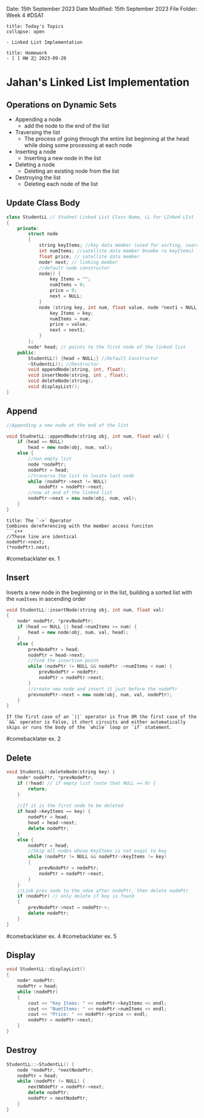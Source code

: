 Date: 15th September 2023
Date Modified: 15th September 2023
File Folder: Week 4
#DSA1

```ad-abstract
title: Today's Topics
collapse: open

- Linked List Implementation

```

```ad-note
title: Homework
- [ ] HW 2📅 2023-09-20 
```

# Jahan's Linked List Implementation

## Operations on Dynamic Sets 

- Appending a node
	- add the node to the end of the list
- Traversing the list
	- The process of going through the entire list beginning at the head while doing some processing at each node
- Inserting a node
	- Inserting a new node in the list
- Deleting a node
	- Deleting an existing node from the list
- Destroying the list
	- Deleting each node of the list

## Update Class Body

```c++ 
class StudentLL // Studnet Linked List Class Name, LL for LInked LIst
{
	private:
		struct node
		{
			string keyItems; //key data member (used for sorting, search, etc.)
			int numItems; //satellite data member 9numbe ro keyItems)
			float price; // satellite data member
			node* next; // linking member
			//default node constructor
			node() {
				key Items = "";
				numItems = 0;
				price = 0;
				next = NULL;
			}
			node (string key, int num, float value, node *next1 = NULL) {
				key Items = key;
				numItems = num;
				price = value;
				next = next1;
			}
		};
		node* head; // points to the first node of the linked list
	public:
		StudentLL() {head = NULL;} //Default Constructor
		~StudentLL(); //Destructor
		void appendNode(string, int, float);
		void insertNode(string, int , float);
		void deleteNode(string);
		void displayList();
}
```

## Append

```c++
//Appending a new node at the end of the list

void StudnetLL::appendNode(string obj, int num, float val) {
	if (head == NULL)
		head = new node(obj, num, val);
	else {
		//non empty list
		node *nodePtr;
		nodePtr = head;
		//traverse the list to locate last node
		while (nodePtr->next != NULL)
			nodePtr = nodePtr->next;
		//now at end of the linked list
		nodePtr->next = new node(obj, num, val);
	}
}
```

```ad-note
title: The `->` Operator
Combines dereferencing with the member access funciton
```c++
//These line are identical
nodePtr->next;
(*nodePtr).next;
```

#comebacklater ex. 1
## Insert

Inserts a new node in the beginning or in the list, building a sorted list with the `numItems` in ascending order

```c++
void StudentLL::insertNode(string obj, int num, float val) 
{
	node* nodePtr, *prevNodePtr;
	if (head == NULL || head->numItems >= num) {
		head = new node(obj, num, val, head);
	}
	else {
		prevNodePtr = head;
		nodePtr = head->next;
		//find the insertion point
		while (nodePtr != NULL && nodePtr ->numItems < num) {
			prevNodePtr = nodePtr;
			nodePtr = nodePtr->next;
		}
		//create new node and insert it just before the nodePtr
		prevnodePtr->next = new node(obj, num, val, nodePtr);
	}
}
```

```ad-note
If the first case of an `||` operator is True OR the first case of the `&&` operator is False, it short circuits and either automatically skips or runs the body of the `while` loop or `if` statement.
```

#comebacklater  ex. 2

## Delete

```c++
void StudentLL::deleteNode(string key) {
	node* nodePtr, *prevNodePtr;
	if (!head) // if empty list (note that NULL == 0) {
		return;
	}
	
	//If it is the first node to be deleted
	if head->keyItems == key) {
		nodePtr = head;
		head = head->next;
		delete nodePtr;
	}
	else {
		nodePtr = head;
		//Skip all nodes whose KeyItems is not euqal to key
		while (nodePtr != NULL && nodePtr->keyItems != key)
		{
			prevNodePtr = nodePtr;
			nodePtr = nodePtr->next;
		}
	}
	//Link prev node to the ndoe after nodePtr, then delete nodePtr
	if (nodePtr) // only delete if key is found 
	{
		prevNodePtr->next = nodePtr->;
		delete nodePtr;
	}
}
```

#comebacklater ex. 4
#comebacklater ex. 5

## Display

```c++
void StudentLL::displayList()
{
	node* nodePtr;
	nodePtr = head;
	while (nodePtr) 
	{
		cout << "Key Items: " << nodePtr->keyItems << endl;
		cout << "NumtItems: " << nodePtr->numItems << endl;
		cout << "Price: " << nodePtr->price << endl;
		nodePtr = nodePtr->next;
	}
}
```

## Destroy

```c++
StudentLL::~StudentLL() {
	node *nodePtr, *nextNodePtr;
	nodePtr = head;
	while (nodePtr != NULL) {
		nextNOdePtr = nodePtr->next;
		delete nodePtr;
		nodePtr = nextNodePtr;
	}
}
```

